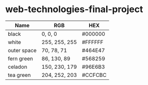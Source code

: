# web-technologies-final-project

| Name     | RGB            | HEX      |
|----------|----------------|----------|
| black    | 0, 0, 0        | #000000 |
| white    | 255, 255, 255  | #FFFFFF |
| outer space   | 70, 78, 71  | #464E47 |
| fern green   | 86, 130, 89  | #568259 |
| celadon   | 150, 230, 179  | #96E6B3 |
| tea green   | 204, 252, 203  | #CCFCBC |
